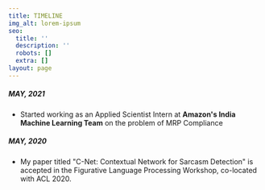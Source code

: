 ```yaml
---
title: TIMELINE
img_alt: lorem-ipsum
seo:
  title: ''
  description: ''
  robots: []
  extra: []
layout: page
---
```

##### MAY, 2021

*   Started working as an Applied Scientist Intern at **Amazon's India Machine Learning Team** on the problem of MRP Compliance



##### MAY, 2020

*   My paper titled "C-Net: Contextual Network for Sarcasm Detection" is accepted in the Figurative Language Processing Workshop, co-located with ACL 2020.
